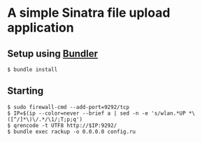# A simple Sinatra file upload application

## Setup using [Bundler](http://gembundler.com/ "Bundler")
    $ bundle install

## Starting
    $ sudo firewall-cmd --add-port=9292/tcp
    $ IP=$(ip --color=never --brief a | sed -n -e 's/wlan.*UP *\([^/]*\)\/.*/\1/;T;p;q')
    $ qrencode -t UTF8 http://$IP:9292/
    $ bundle exec rackup -o 0.0.0.0 config.ru
